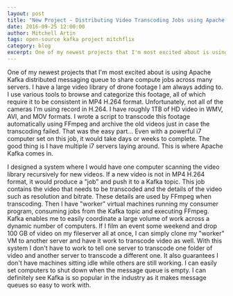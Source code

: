 ```yaml
---
layout: post
title: "New Project - Distributing Video Transcoding Jobs using Apache Kafka"
date: 2016-09-25 12:00:00
author: Mitchell Artin
tags: open-source kafka project mitchflix
category: blog
excerpt: One of my newest projects that I'm most excited about is using Apache Kafka distributed messaging queue...
---
```

One of my newest projects that I'm most excited about is using Apache Kafka distributed messaging queue to share compute jobs across many servers.  I have a large video library of drone footage I am always adding to.  I use various tools to browse and categorize this footage, all of which require it to be consistent in MP4 H.264 format.  Unfortunately, not all of the cameras I'm using record in H.264.  I have roughly 1TB of HD video in WMV, AVI, and MOV formats.  I wrote a script to transcode this footage automatically using FFmpeg and archive the old videos just in case the transcoding failed.  That was the easy part...  Even with a powerful i7 computer set on this job, it would take days or weeks to complete.  The good thing is I have multiple i7 servers laying around.  This is where Apache Kafka comes in.

I designed a system where I would have one computer scanning the video library recursively for new videos.  If a new video is not in MP4 H.264 format, it would produce a "job" and push it to a Kafka topic.  This job contains the video that needs to be transcoded and the details of the video such as resolution and bitrate.  These details are used by FFmpeg when transcoding.  Then I have "worker" virtual machines running my consumer program, consuming jobs from the Kafka topic and executing FFmpeg.  Kafka enables me to easily coordinate a large volume of work across a dynamic number of computers.  If I film an event some weekend and drop 100 GB of video on my fileserver all at once, I can simply clone my "worker" VM to another server and have it work to transcode video as well.  With this system I don't have to work to tell one server to transcode one folder of video and another server to transcode a different one.   It also guarantees I don't have machines sitting idle while others are still working.  I can easily set computers to shut down when the message queue is empty.  I can definitely see Kafka is so popular in the industry as it makes message queues so easy to work with.